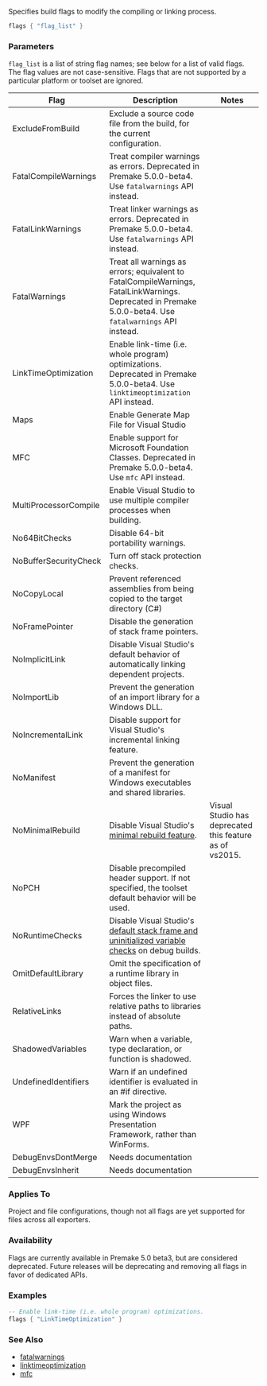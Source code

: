 Specifies build flags to modify the compiling or linking process.

```lua
flags { "flag_list" }
```

### Parameters ###

`flag_list` is a list of string flag names; see below for a list of valid flags. The flag values are not case-sensitive. Flags that are not supported by a particular platform or toolset are ignored.

| Flag                  | Description                                                         | Notes |
|-----------------------|---------------------------------------------------------------------|----------------|
| ExcludeFromBuild      | Exclude a source code file from the build, for the current configuration. |
| FatalCompileWarnings  | Treat compiler warnings as errors. Deprecated in Premake 5.0.0-beta4. Use `fatalwarnings` API instead. |
| FatalLinkWarnings     | Treat linker warnings as errors.  Deprecated in Premake 5.0.0-beta4. Use `fatalwarnings` API instead. |
| FatalWarnings         | Treat all warnings as errors; equivalent to FatalCompileWarnings, FatalLinkWarnings.  Deprecated in Premake 5.0.0-beta4. Use `fatalwarnings` API instead. |
| LinkTimeOptimization  | Enable link-time (i.e. whole program) optimizations. Deprecated in Premake 5.0.0-beta4. Use `linktimeoptimization` API instead. |
| Maps                  | Enable Generate Map File for Visual Studio                          |
| MFC                   | Enable support for Microsoft Foundation Classes. Deprecated in Premake 5.0.0-beta4. Use `mfc` API instead. |
| MultiProcessorCompile | Enable Visual Studio to use multiple compiler processes when building. |
| No64BitChecks         | Disable 64-bit portability warnings.                                |
| NoBufferSecurityCheck | Turn off stack protection checks.                                   |
| NoCopyLocal           | Prevent referenced assemblies from being copied to the target directory (C#) |
| NoFramePointer        | Disable the generation of stack frame pointers.                     |
| NoImplicitLink        | Disable Visual Studio's default behavior of automatically linking dependent projects. |
| NoImportLib           | Prevent the generation of an import library for a Windows DLL.      |
| NoIncrementalLink     | Disable support for Visual Studio's incremental linking feature.    |
| NoManifest            | Prevent the generation of a manifest for Windows executables and shared libraries. |
| NoMinimalRebuild      | Disable Visual Studio's [minimal rebuild feature][1].| Visual Studio has deprecated this feature as of vs2015.|
| NoPCH                 | Disable precompiled header support. If not specified, the toolset default behavior will be used. |
| NoRuntimeChecks       | Disable Visual Studio's [default stack frame and uninitialized variable checks][2] on debug builds. |
| OmitDefaultLibrary    | Omit the specification of a runtime library in object files.        |
| RelativeLinks         | Forces the linker to use relative paths to libraries instead of absolute paths. |
| ShadowedVariables     | Warn when a variable, type declaration, or function is shadowed.    |
| UndefinedIdentifiers | Warn if an undefined identifier is evaluated in an #if directive.   |
| WPF                   | Mark the project as using Windows Presentation Framework, rather than WinForms. |
| DebugEnvsDontMerge    | Needs documentation                                                        |
| DebugEnvsInherit      | Needs documentation                                                        |

### Applies To ###

Project and file configurations, though not all flags are yet supported for files across all exporters.

### Availability ###

Flags are currently available in Premake 5.0 beta3, but are considered deprecated. Future releases will be deprecating and removing all flags in favor of dedicated APIs.

### Examples ###

```lua
-- Enable link-time (i.e. whole program) optimizations.
flags { "LinkTimeOptimization" }

```

[1]: https://docs.microsoft.com/en-us/cpp/build/reference/gm-enable-minimal-rebuild?view=vs-2017
[2]: http://msdn.microsoft.com/en-us/library/8wtf2dfz.aspx

### See Also ###

* [fatalwarnings](fatalwarnings.md)
* [linktimeoptimization](linktimeoptimization.md)
* [mfc](mfc.md)

